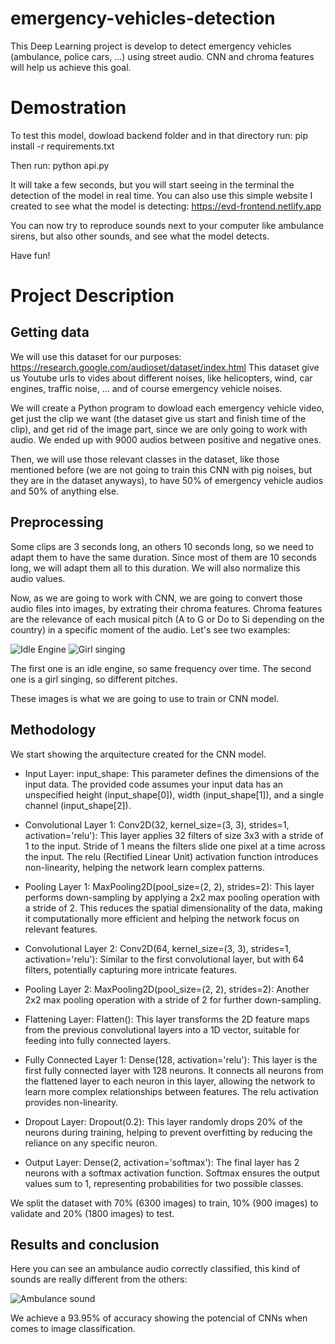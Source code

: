 # emergency-vehicles-detection
This Deep Learning project is develop to detect emergency vehicles (ambulance, police cars, ...) using street audio. CNN and chroma features will help us achieve this goal.

# Demostration
To test this model, dowload backend folder and in that directory run: pip install -r requirements.txt

Then run: python api.py

It will take a few seconds, but you will start seeing in the terminal the detection of the model in real time.
You can also use this simple website I created to see what the model is detecting: https://evd-frontend.netlify.app

You can now try to reproduce sounds next to your computer like ambulance sirens, but also other sounds, and see what the model detects.

Have fun!

# Project Description

## Getting data
We will use this dataset for our purposes: https://research.google.com/audioset/dataset/index.html
This dataset give us Youtube urls to vides about different noises, like helicopters, wind, car engines, traffic noise, ... and of course emergency vehicle noises.

We will create a Python program to dowload each emergency vehicle video, get just the clip we want (the dataset give us start and finish time of the clip), and get rid of the image part, since we are only going to work with audio. We ended up with 9000 audios between positive and negative ones.

Then, we will use those relevant classes in the dataset, like those mentioned before (we are not going to train this CNN with pig noises, but they are in the dataset anyways), to have 50% of emergency vehicle audios and 50% of anything else.

## Preprocessing
Some clips are 3 seconds long, an others 10 seconds long, so we need to adapt them to have the same duration. Since most of them are 10 seconds long, we will adapt them all to this duration. We will also normalize this audio values.

Now, as we are going to work with CNN, we are going to convert those audio files into images, by extrating their chroma features.
Chroma features are the relevance of each musical pitch (A to G or Do to Si depending on the country) in a specific moment of the audio. Let's see two examples:

![Idle Engine](images/engine.png)
![Girl singing](images/singing.png)

The first one is an idle engine, so same frequency over time. The second one is a girl singing, so different pitches.

These images is what we are going to use to train or CNN model.

## Methodology
We start showing the arquitecture created for the CNN model.

- Input Layer:
input_shape: This parameter defines the dimensions of the input data. The provided code assumes your input data has an unspecified height (input_shape[0]), width (input_shape[1]), and a single channel (input_shape[2]).

- Convolutional Layer 1:
Conv2D(32, kernel_size=(3, 3), strides=1, activation='relu'):
This layer applies 32 filters of size 3x3 with a stride of 1 to the input. Stride of 1 means the filters slide one pixel at a time across the input.
The relu (Rectified Linear Unit) activation function introduces non-linearity, helping the network learn complex patterns.

- Pooling Layer 1:
MaxPooling2D(pool_size=(2, 2), strides=2):
This layer performs down-sampling by applying a 2x2 max pooling operation with a stride of 2. This reduces the spatial dimensionality of the data, making it computationally more efficient and helping the network focus on relevant features.

- Convolutional Layer 2:
Conv2D(64, kernel_size=(3, 3), strides=1, activation='relu'):
Similar to the first convolutional layer, but with 64 filters, potentially capturing more intricate features.

- Pooling Layer 2:
MaxPooling2D(pool_size=(2, 2), strides=2):
Another 2x2 max pooling operation with a stride of 2 for further down-sampling.

- Flattening Layer:
Flatten():
This layer transforms the 2D feature maps from the previous convolutional layers into a 1D vector, suitable for feeding into fully connected layers.

- Fully Connected Layer 1:
Dense(128, activation='relu'):
This layer is the first fully connected layer with 128 neurons. It connects all neurons from the flattened layer to each neuron in this layer, allowing the network to learn more complex relationships between features. The relu activation provides non-linearity.

- Dropout Layer:
Dropout(0.2):
This layer randomly drops 20% of the neurons during training, helping to prevent overfitting by reducing the reliance on any specific neuron.

- Output Layer:
Dense(2, activation='softmax'):
The final layer has 2 neurons with a softmax activation function. Softmax ensures the output values sum to 1, representing probabilities for two possible classes.

We split the dataset with 70% (6300 images) to train, 10% (900 images) to validate and 20% (1800 images) to test.

## Results and conclusion
Here you can see an ambulance audio correctly classified, this kind of sounds are really different from the others:

![Ambulance sound](images/police-car.png)

We achieve a 93.95% of accuracy showing the potencial of CNNs when comes to image classification.

